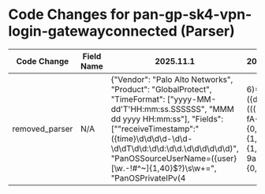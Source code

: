 # Code Changes for pan-gp-sk4-vpn-login-gatewayconnected (Parser)

| Code Change | Field Name | 2025.11.1 | 2025.12.1 |
|-------------|------------|-----------|------------|
| removed_parser | N/A | {"Vendor": "Palo Alto Networks", "Product": "GlobalProtect", "TimeFormat": ["yyyy-MM-dd'T'HH:mm:ss.SSSSSS", "MMM dd yyyy HH:mm:ss"], "Fields": ["\"receiveTimestamp\":\"({time}\d\d\d\d-\d\d-\d\dT\d\d:\d\d:\d\d\.\d\d\d\d\d\d)", "PanOSSourceUserName=({user}[\w\.\-\!\#\^\~]{1,40}\$?)\s\w+=", "PanOSPrivateIPv(4|6)=({dest_ip}((([0-9a-fA-F.]{0,4}):{1,2}){1,7}([0-9a-fA-F]){0,4})|(((25[0-5]|(2[0-4]|1\d|[0-9]|)\d)\.?\b){4}))(:({dest_port}\d+))?", "PanOSPublicIPv(4|6)=({src_ip}((([0-9a-fA-F.]{0,4}):{1,2}){1,7}([0-9a-fA-F]){0,4})|(((25[0-5]|(2[0-4]|1\d|[0-9]|)\d)\.?\b){4}))(:({src_port}\d+))?", "PanOSDeviceName=({host}[\w\-.]+)", "PanOSDescription=({additional_info}[^=]+)\s\w+=", "PanOSEventStatus=({result}[^=]+?)\s\w+=", "PanOSEventIDValue=({event_name}[^=]+?)\s\w+=", "PanOSEndpointDeviceName=({src_host}[\w\-.]+)", "PanOSEndpointOSVersion=({os}[^=]+?)\s\d", "PanOSSourceRegion=({src_country}[^=]+?)\s\w+=", "PanOSAuthMethod=({auth_method}[^=]+?)\s\w+=", "({app}GLOBALPROTECT)", "\Wrt=\"*({time}\w+ \d\d \d\d\d\d \d\d:\d\d:\d\d)"], "Name": "pan-gp-sk4-vpn-login-gatewayconnected", "ParserVersion": "v1.0.0", "Conditions": ["PanOSEventIDValue=gateway-connected", "GLOBALPROTECT"]} | N/A |